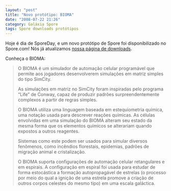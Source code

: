 ```yaml
---
layout: "post"
title: "Novo protótipo: BIOMA"
date: "2008-07-22 21:26"
category: Galáxia Spore
tags: Spore downloads protótipos
---
```

Hoje é dia de SporeDay, e um novo protótipo de Spore foi disponibilizado no Spore.com! Nós já atualizamos [nossa página de downloads](/downloads/).

Conheça o BIOMA:

> O BIOMA é um simulador de automação celular programável que permite aos jogadores desenvolverem simulações em matriz simples do tipo SimCity.
>
> As simulações em matriz no SimCity foram inspiradas pelo programa “Life” de Conway, capaz de produzir padrões surpreendentemente complexos a partir de regras simples.
>
> O BIOMA utiliza uma linguagem baseada em estequiometria química, uma notação usada para descrever reações químicas. As células envolvidas em uma simulação do BIOMA alteram seu estado da mesma forma que os elementos químicos se alterariam quando expostos a outros reagentes.
>
> Sistemas como este podem ser usados para simular diversos fenômenos, como incêndios florestais, epidemias, padrões de migração animal e cristalização.
>
> O BIOMA suporta configurações de automação celular retangulares e em espirais. A configuração em espiral foi usada para estudar de forma estocástica a formação autopropagável de estrelas (o processo por meio do qual a ignição de uma estrela promove a criação de outros corpos celestes do mesmo tipo) em uma escala galáctica.
